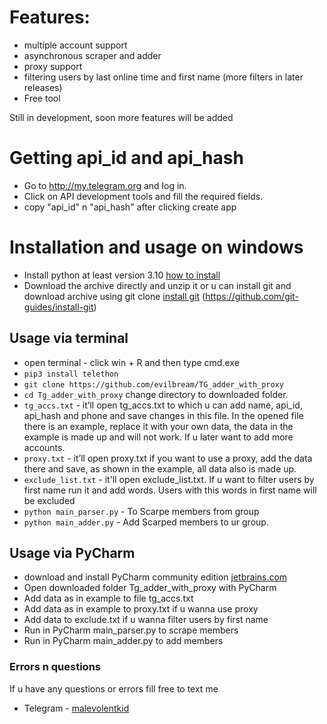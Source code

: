 # Features: 
- multiple account support
- asynchronous scraper and adder 
- proxy support 
- filtering users by last online time and first name (more filters in later releases)
- Free tool

Still in development, soon more features will be added 

# Getting api_id and api_hash
* Go to http://my.telegram.org and log in.
* Click on API development tools and fill the required fields.
* copy "api_id" n "api_hash" after clicking create app 

# Installation and usage on windows
- Install python at least version 3.10 [how to install](https://www.digitalocean.com/community/tutorials/install-python-windows-10)
- Download the archive directly and unzip it or u can install git and download archive using git clone [install git](https://github.com/git-guides/install-git) (https://github.com/git-guides/install-git)

## Usage via terminal 
- open terminal - click win + R and then type cmd.exe
- ```pip3 install telethon```
- ```git clone https://github.com/evilbream/TG_adder_with_proxy```
- ```cd Tg_adder_with_proxy``` change directory to downloaded folder.
- ```tg_accs.txt```  - it’ll open  tg_accs.txt to which u can add name, api_id, api_hash and phone and save changes in this file. In the opened file there is an example, replace it with your own data, the data in the example is made up and will not work. If u later want to add more accounts. 
- ```proxy.txt```  - it’ll open  proxy.txt  if you want to use a proxy, add the data there and save, as shown in the example, all data also is made up.
- ```exclude_list.txt``` - it'll open exclude_list.txt. If u want to filter users by first name run it and add words. Users with this words in first name will be excluded
- ```python main_parser.py``` - To Scarpe members from group
- ```python main_adder.py``` - Add Scarped members to ur group.

## Usage via PyCharm
- download and install PyCharm community edition [jetbrains.com](https://www.jetbrains.com/pycharm/download/?section=windows)
- Open downloaded folder Tg_adder_with_proxy with PyCharm
- Add data as in example to file tg_accs.txt
- Add data as in example to proxy.txt if u wanna use proxy 
- Add data to exclude.txt if u wanna filter users by first name 
- Run in  PyCharm main_parser.py to scrape members 
- Run  in  PyCharm main_adder.py to add members

### Errors n questions
If u have any questions or errors fill free to text me

* Telegram - [malevolentkid](https://t.me//malevolentkid)
